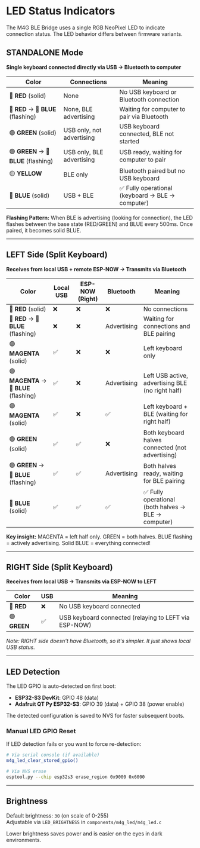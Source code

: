 # LED Status Indicators

The M4G BLE Bridge uses a single RGB NeoPixel LED to indicate connection status. The LED behavior differs between firmware variants.

## STANDALONE Mode

**Single keyboard connected directly via USB → Bluetooth to computer**

| Color | Connections | Meaning |
|-------|-------------|---------|
| 🔴 **RED** (solid) | None | No USB keyboard or Bluetooth connection |
| 🔴 **RED** → 🔵 **BLUE** (flashing) | None, BLE advertising | Waiting for computer to pair via Bluetooth |
| 🟢 **GREEN** (solid) | USB only, not advertising | USB keyboard connected, BLE not started |
| 🟢 **GREEN** → 🔵 **BLUE** (flashing) | USB only, BLE advertising | USB ready, waiting for computer to pair |
| 🟡 **YELLOW** | BLE only | Bluetooth paired but no USB keyboard |
| 🔵 **BLUE** (solid) | USB + BLE | ✅ Fully operational (keyboard → BLE → computer) |

**Flashing Pattern:** When BLE is advertising (looking for connection), the LED flashes between the base state (RED/GREEN) and BLUE every 500ms. Once paired, it becomes solid BLUE.

---

## LEFT Side (Split Keyboard)

**Receives from local USB + remote ESP-NOW → Transmits via Bluetooth**

| Color | Local USB | ESP-NOW (Right) | Bluetooth | Meaning |
|-------|-----------|-----------------|-----------|---------|
| 🔴 **RED** (solid) | ❌ | ❌ | ❌ | No connections |
| 🔴 **RED** → 🔵 **BLUE** (flashing) | ❌ | ❌ | Advertising | Waiting for connections and BLE pairing |
| 🟣 **MAGENTA** (solid) | ✅ | ❌ | ❌ | Left keyboard only |
| 🟣 **MAGENTA** → 🔵 **BLUE** (flashing) | ✅ | ❌ | Advertising | Left USB active, advertising BLE (no right half) |
| 🟣 **MAGENTA** (solid) | ✅ | ❌ | ✅ | Left keyboard + BLE (waiting for right half) |
| 🟢 **GREEN** (solid) | ✅ | ✅ | ❌ | Both keyboard halves connected (not advertising) |
| 🟢 **GREEN** → 🔵 **BLUE** (flashing) | ✅ | ✅ | Advertising | Both halves ready, waiting for BLE pairing |
| 🔵 **BLUE** (solid) | ✅ | ✅ | ✅ | ✅ Fully operational (both halves → BLE → computer) |

**Key insight:** MAGENTA = left half only. GREEN = both halves. BLUE flashing = actively advertising. Solid BLUE = everything connected!

---

## RIGHT Side (Split Keyboard)

**Receives from local USB → Transmits via ESP-NOW to LEFT**

| Color | USB | Meaning |
|-------|-----|---------|
| 🔴 **RED** | ❌ | No USB keyboard connected |
| 🟢 **GREEN** | ✅ | USB keyboard connected (relaying to LEFT via ESP-NOW) |

*Note: RIGHT side doesn't have Bluetooth, so it's simpler. It just shows local USB status.*

---

## LED Detection

The LED GPIO is auto-detected on first boot:
- **ESP32-S3 DevKit**: GPIO 48 (data)
- **Adafruit QT Py ESP32-S3**: GPIO 39 (data) + GPIO 38 (power enable)

The detected configuration is saved to NVS for faster subsequent boots.

### Manual LED GPIO Reset

If LED detection fails or you want to force re-detection:

```bash
# Via serial console (if available)
m4g_led_clear_stored_gpio()

# Via NVS erase
esptool.py --chip esp32s3 erase_region 0x9000 0x6000
```

---

## Brightness

Default brightness: `30` (on scale of 0-255)  
Adjustable via `LED_BRIGHTNESS` in `components/m4g_led/m4g_led.c`

Lower brightness saves power and is easier on the eyes in dark environments.
